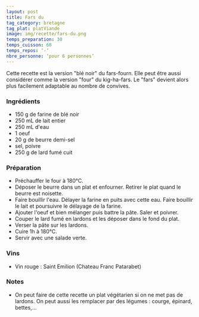 ```yaml
---
layout: post
title: Fars du
tag_category: bretagne
tag_plat: platViande
image: img/recette/fars-du.png
temps_preparation: 30
temps_cuisson: 60
temps_repos: ‘-‘
nbre_personne: ‘pour 6 personnes’
---
```


Cette recette est la version "blé noir" du fars-fourn. Elle peut être aussi considérer comme la version "four" du kig-ha-fars. Le "fars" devient alors plus facilement adaptable au nombre de convives.

### Ingrédients
* 150 g de farine de blé noir
* 250 mL de lait entier
* 250 mL d'eau
* 1 oeuf
* 20 g de beurre demi-sel
* sel, poivre
* 250 g de lard fumé cuit

### Préparation
* Préchauffer le four à 180°C.
* Déposer le beurre dans un plat et enfourner. Retirer le plat quand le beurre est noisette.
* Faire bouillir l'eau. Délayer la farine en puits avec cette eau. Faire bouillir le lait et poursuivre le délayage de la farine.
* Ajouter l'oeuf et bien mélanger puis battre la pâte. Saler et poivrer.
* Couper le lard fumé en lardons et les déposer dans le fond du plat.
* Verser la pâte sur les lardons.
* Cuire 1h à 180°C.
* Servir avec une salade verte.

### Vins
* Vin rouge : Saint Emilion (Chateau Franc Patarabet)

### Notes
* On peut faire de cette recette un plat végétarien si on ne met pas de lardons. On peut aussi les remplacer par des légumes : courge, épinard, bettes,...
